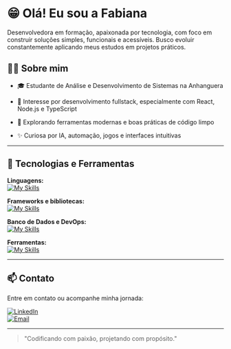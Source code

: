 # 😁 Olá! Eu sou a Fabiana

Desenvolvedora em formação, apaixonada por tecnologia, com foco em construir soluções simples, funcionais e acessíveis. Busco evoluir constantemente aplicando meus estudos em projetos práticos.

## 👩‍💻 Sobre mim

-   🎓 Estudante de Análise e Desenvolvimento de Sistemas na Anhanguera
    
-   🧠 Interesse por desenvolvimento fullstack, especialmente com React, Node.js e TypeScript
    
-   🚀 Explorando ferramentas modernas e boas práticas de código limpo
    
-   ✨ Curiosa por IA, automação, jogos e interfaces intuitivas
    

----------

## 🌱 Tecnologias e Ferramentas

**Linguagens:**  
[![My Skills](https://skillicons.dev/icons?i=js,ts,html,css)](https://skillicons.dev/)

**Frameworks e bibliotecas:**  
[![My Skills](https://skillicons.dev/icons?i=react,nodejs,express)](https://skillicons.dev/)

**Banco de Dados e DevOps:**  
[![My Skills](https://skillicons.dev/icons?i=mysql,postgres,docker)](https://skillicons.dev/)

**Ferramentas:**  
[![My Skills](https://skillicons.dev/icons?i=git,github,vscode,figma)](https://skillicons.dev/)

----------


## 📫 Contato

Entre em contato ou acompanhe minha jornada:

[![LinkedIn](https://img.shields.io/badge/-LinkedIn-0e76a8?style=flat-square&logo=linkedin&logoColor=white)](https://www.linkedin.com/in/fabiana-almeida-dev)  
[![Email](https://img.shields.io/badge/-Email-red?style=flat-square&logo=gmail&logoColor=white)](fabiana.lula1@gmail.com)

----------

> "Codificando com paixão, projetando com propósito."